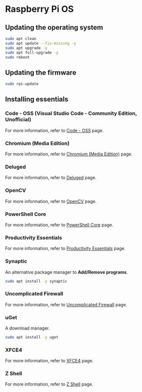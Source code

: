 # Raspberry Pi OS

## Updating the operating system

```bash
sudo apt clean
sudo apt update --fix-missing -y
sudo apt upgrade -y
sudo apt full-upgrade -y
sudo reboot
```

## Updating the firmware

```bash
sudo rpi-update
```
## Installing essentials

### Code - OSS (Visual Studio Code - Community Edition, Unofficial)

For more information, refer to [Code - OSS](../code/README.md) page.

### Chromium (Media Edition)

For more information, refer to [Chromium (Media Edition)](../chromium-media-edition/README.md) page.

### Deluged

For more information, refer to [Deluged](../deluged/README.md) page.

### OpenCV

For more information, refer to [OpenCV](../opencv/README.md) page.

### PowerShell Core

For more information, refer to [PowerShell Core](../pwsh/README.md) page.

### Productivity Essentials

For more information, refer to [Productivity Essentials](../shared/productivity-essentials/README.md) page.

### Synaptic 

An alternative package manager to **Add/Remove programs**.

```bash
sudo apt install -y synaptic
```

### Uncomplicated Firewall

For more information, refer to [Uncomplicated Firewall](../ufw/README.md) page.

### uGet

A download manager.

```bash
sudo apt install -y uget
```

### XFCE4

For more information, refer to [XFCE4](../xfce4/README.md) page.

### Z Shell

For more information, refer to [Z Shell](../zsh/README.md) page.
